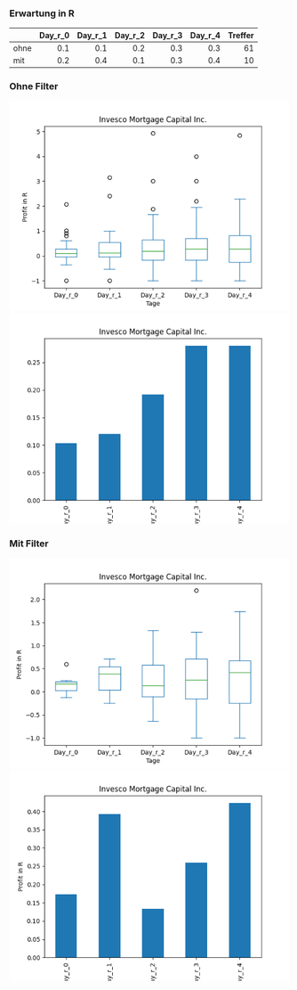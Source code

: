 ### Erwartung in R
|      |   Day_r_0 |   Day_r_1 |   Day_r_2 |   Day_r_3 |   Day_r_4 |   Treffer |
|:-----|----------:|----------:|----------:|----------:|----------:|----------:|
| ohne |       0.1 |       0.1 |       0.2 |       0.3 |       0.3 |        61 |
| mit  |       0.2 |       0.4 |       0.1 |       0.3 |       0.4 |        10 |

### Ohne Filter
![image info](./data/IVR_box_all.png)
![image info](./data/IVR_median_all.png)

### Mit Filter
![image info](./data/IVR_box_filtered.png)
![image info](./data/IVR_median_filtered.png)
